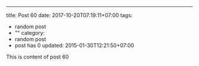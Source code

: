---
title: Post 60
date: 2017-10-20T07:19:11+07:00
tags:
  - random post
  - ""
category:
  - random post
  - post has 0
updated: 2015-01-30T12:21:50+07:00

This is content of post 60